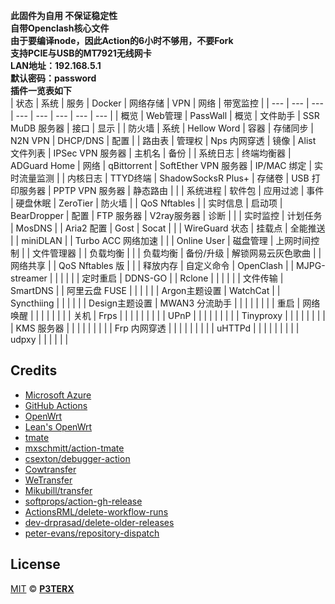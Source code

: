 **此固件为自用 不保证稳定性**</br>
**自带Openclash核心文件**</br>
**由于要编译node，因此Action的6小时不够用，不要Fork**</br>
**支持PCIE与USB的MT7921无线网卡**</br>
**LAN地址：192.168.5.1**</br>
**默认密码：password**</br>
**插件一览表如下**</br>
| 状态 | 系统 | 服务 | Docker | 网络存储 | VPN | 网络 | 带宽监控 |
| --- | --- | --- | --- | --- | --- | --- | --- |
| 概览 | Web管理 | PassWall | 概览 | 文件助手 | SSR MuDB 服务器 | 接口 | 显示 |
| 防火墙 | 系统 | Hellow Word | 容器 | 存储同步 | N2N VPN | DHCP/DNS | 配置 |
| 路由表 | 管理权 | Nps 内网穿透 | 镜像 | Alist 文件列表 | IPSec VPN 服务器 | 主机名 | 备份 |
| 系统日志 | 终端均衡器 | ADGuard Home | 网络 | qBittorrent | SoftEther VPN 服务器 | IP/MAC 绑定 | 实时流量监测 |
| 内核日志 | TTYD终端 | ShadowSocksR Plus+ | 存储卷 | USB 打印服务器 | PPTP VPN 服务器 | 静态路由 |  |
| 系统进程 | 软件包 | 应用过滤 | 事件 | 硬盘休眠 | ZeroTier | 防火墙 |  | QoS Nftables |
| 实时信息 | 启动项 | BearDropper | 配置 | FTP 服务器 | V2ray服务器 | 诊断 |  |
| 实时监控 | 计划任务 | MosDNS |  | Aria2 配置 | Gost | Socat |  |
| WireGuard 状态 | 挂载点 | 全能推送 |  | miniDLAN |  | Turbo ACC 网络加速 |  |
| Online User | 磁盘管理 | 上网时间控制 |  | 文件管理器 |  | 负载均衡 |  |
| 负载均衡 | 备份/升级 | 解锁网易云灰色歌曲 |  | 网络共享 |  | QoS Nftables 版 |  |
| 释放内存 | 自定义命令 | OpenClash |  | MJPG-streamer |  |  |  |
|  | 定时重启 | DDNS-GO |  | Rclone |  |  |  |
|  | 文件传输 | SmartDNS |  | 阿里云盘 FUSE |  |  |  |
|  | Argon主题设置 | WatchCat |  | Syncthiing |  |  |  |
|  | Design主题设置 | MWAN3 分流助手 |  |  |  |  |  |
|  | 重启 | 网络唤醒 |  |  |  |  |  |
|  | 关机 | Frps |  |  |  |  |  |
|  |  | UPnP |  |  |  |  |  |
|  |  | Tinyproxy |  |  |  |  |  |
|  |  | KMS 服务器 |  |  |  |  |  |
|  |  | Frp 内网穿透 |  |  |  |  |  |
|  |  | uHTTPd |  |  |  |  |  |
|  |  | udpxy |  |  |  |  |  |


## Credits

- [Microsoft Azure](https://azure.microsoft.com)
- [GitHub Actions](https://github.com/features/actions)
- [OpenWrt](https://github.com/openwrt/openwrt)
- [Lean's OpenWrt](https://github.com/coolsnowwolf/lede)
- [tmate](https://github.com/tmate-io/tmate)
- [mxschmitt/action-tmate](https://github.com/mxschmitt/action-tmate)
- [csexton/debugger-action](https://github.com/csexton/debugger-action)
- [Cowtransfer](https://cowtransfer.com)
- [WeTransfer](https://wetransfer.com/)
- [Mikubill/transfer](https://github.com/Mikubill/transfer)
- [softprops/action-gh-release](https://github.com/softprops/action-gh-release)
- [ActionsRML/delete-workflow-runs](https://github.com/ActionsRML/delete-workflow-runs)
- [dev-drprasad/delete-older-releases](https://github.com/dev-drprasad/delete-older-releases)
- [peter-evans/repository-dispatch](https://github.com/peter-evans/repository-dispatch)

## License

[MIT](https://github.com/P3TERX/Actions-OpenWrt/blob/main/LICENSE) © [**P3TERX**](https://p3terx.com)
